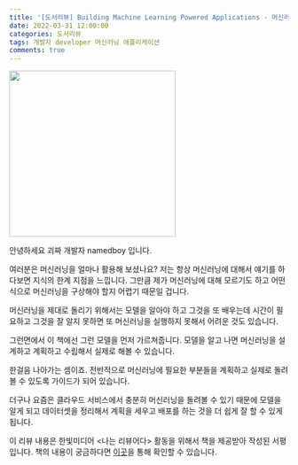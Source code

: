 ```yaml
---
title: '[도서리뷰] Building Machine Learning Powered Applications - 머신러닝 파워드 애플리케이션'
date: 2022-03-31 12:00:00
categories: 도서리뷰
tags: 개발자 developer 머신러닝 애플리케이션 
comments: true
---
```


<img src='https://firebasestorage.googleapis.com/v0/b/github-blog-39e5f.appspot.com/o/IMG_9349.jpg?alt=media&token=21c59f10-770e-4f46-8882-f88758468883' width='300px'/>

안녕하세요 괴짜 개발자 namedboy 입니다.

여러분은 머신러닝을 얼마나 활용해 보셨나요?
저는 항상 머신러닝에 대해서 얘기를 하다보면 지식의 한계 지점을 느낍니다.
그만큼 제가 머신러닝에 대해 모르기도 하고 어떤식으로 머신러닝을 구상해야 할지 어렵기 때문일 겁니다. 

머신러닝을 제대로 돌리기 위해서는 모델을 알아야 하고 그것을 또 배우는데 시간이 필요하고 그것을 잘 알지 못하면 또 머신러닝을 실행하지 못해서 어려운 것도 있습니다.

그런면에서 이 책에선 그런 모델을 먼저 가르쳐줍니다. 모델을 알고 나면 머신러닝을 설계하고 계획하고 수립해서 실제로 해볼 수 있습니다.

한걸음 나아가는 셈이죠.
전반적으로 머신러닝에 필요한 부분들을 계획하고 실제로 돌려볼 수 있도록 가이드가 되어 있습니다.

더구나 요즘은 클라우드 서비스에서 충분히 머신러닝을 돌려볼 수 있기 때문에 모델을 알게 되고 데이터셋을 정리해서 계획을 세우고 배포를 하는 것을 더 쉽게 잘 할 수 있게 됩니다.

이 리뷰 내용은 한빛미디어 &lt;나는 리뷰어다&gt; 활동을 위해서 책을 제공받아 작성된 서평입니다.
책의 내용이 궁금하다면 [이곳](https://www.hanbit.co.kr/store/books/look.php?p_code=B8274600462)을 통해 확인할 수 있습니다.